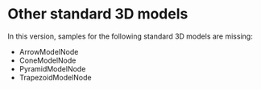 ﻿# Other standard 3D models

In this version, samples for the following standard 3D models are missing:
- ArrowModelNode
- ConeModelNode
- PyramidModelNode
- TrapezoidModelNode
